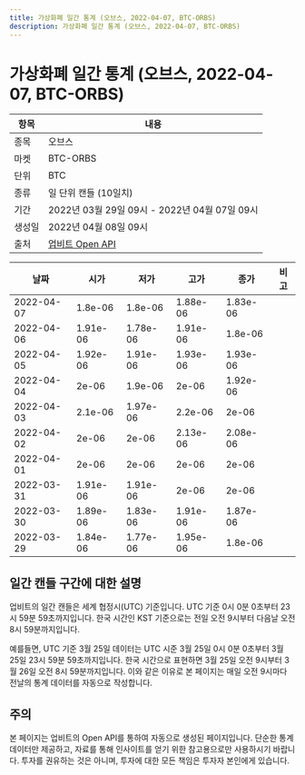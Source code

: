 ```yaml
---
title: 가상화폐 일간 통계 (오브스, 2022-04-07, BTC-ORBS)
description: 가상화폐 일간 통계 (오브스, 2022-04-07, BTC-ORBS)
---
```



가상화폐 일간 통계 (오브스, 2022-04-07, BTC-ORBS)
===

|항목|내용|
|--|--|
|종목|오브스|
|마켓|BTC-ORBS|
|단위|BTC|
|종류|일 단위 캔들 (10일치)|
|기간|2022년 03월 29일 09시 - 2022년 04월 07일 09시|
|생성일|2022년 04월 08일 09시|
|출처|[업비트 Open API](https://docs.upbit.com)|


|날짜|시가|저가|고가|종가|비고|
|--|--|--|--|--|--|
|2022-04-07|1.8e-06|1.8e-06|1.88e-06|1.83e-06|    |
|2022-04-06|1.91e-06|1.78e-06|1.91e-06|1.8e-06|    |
|2022-04-05|1.92e-06|1.91e-06|1.93e-06|1.93e-06|    |
|2022-04-04|2e-06|1.9e-06|2e-06|1.92e-06|    |
|2022-04-03|2.1e-06|1.97e-06|2.2e-06|2e-06|    |
|2022-04-02|2e-06|2e-06|2.13e-06|2.08e-06|    |
|2022-04-01|2e-06|2e-06|2e-06|2e-06|    |
|2022-03-31|1.91e-06|1.91e-06|2e-06|2e-06|    |
|2022-03-30|1.89e-06|1.83e-06|1.91e-06|1.87e-06|    |
|2022-03-29|1.84e-06|1.77e-06|1.95e-06|1.8e-06|    |


일간 캔들 구간에 대한 설명
---


업비트의 일간 캔들은 세계 협정시(UTC) 기준입니다. 
UTC 기준 0시 0분 0초부터 23시 59분 59초까지입니다. 
한국 시간인 KST 기준으로는 전일 오전 9시부터 다음날 오전 8시 59분까지입니다. 


예를들면, UTC 기준 3월 25일 데이터는 UTC 시준 3월 25일 0시 0분 0초부터 3월 25일 23시 59분 59초까지입니다. 
한국 시간으로 표현하면 3월 25일 오전 9시부터 3월 26일 오전 8시 59분까지입니다. 
이와 같은 이유로 본 페이지는 매일 오전 9시마다 전날의 통계 데이터를 자동으로 작성합니다. 


주의
---


본 페이지는 업비트의 Open API를 통하여 자동으로 생성된 페이지입니다. 
단순한 통계 데이터만 제공하고, 자료를 통해 인사이트를 얻기 위한 참고용으로만 사용하시기 바랍니다. 
투자를 권유하는 것은 아니며, 투자에 대한 모든 책임은 투자자 본인에게 있습니다. 
